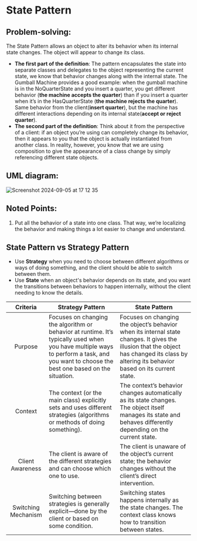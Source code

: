 # State Pattern
## Problem-solving:
The State Pattern allows an object to alter its behavior when its internal state changes. The object will appear to change its class.

- **The first part of the definition**: The pattern encapsulates the state into separate classes and delegates to the object representing the current state, we know that behavior changes along with the internal state. The Gumball Machine provides a good example: when the gumball machine is in the NoQuarterState and you insert a quarter, you get different behavior (**the machine accepts the quarter**) than if you insert a quarter when it’s in the HasQuarterState (**the machine rejects the quarter**). Same behavior from the client(**insert quarter**), but the machine has different interactions depending on its internal state(**accept or reject quarter**).
- **The second part of the definition**: Think about it from the perspective of a client: if an object you’re using can completely change its behavior, then it appears to you that the object is actually instantiated from another class. In reality, however, you know that we are using composition to give the appearance of a class change by simply referencing different state objects.

## UML diagram:
![Screenshot 2024-09-05 at 17 12 35](https://github.com/user-attachments/assets/86b9585c-a950-4abf-a71b-cf9a52742308)

## Noted Points:
1. Put all the behavior of a state into one class. That way, we’re localizing the behavior and making things a lot easier to change and understand.

## State Pattern vs Strategy Pattern
- Use **Strategy** when you need to choose between different algorithms or ways of doing something, and the client should be able to switch between them.
- Use **State** when an object's behavior depends on its state, and you want the transitions between behaviors to happen internally, without the client needing to know the details.

| Criteria | Strategy Pattern | State Pattern |
|:---:|---|---|
| Purpose | Focuses on changing the algorithm or behavior at runtime. It’s typically used when you have multiple ways to perform a task, and you want to choose the best one based on the situation. | Focuses on changing the object’s behavior when its internal state changes. It gives the illusion that the object has changed its class by altering its behavior based on its current state. |
| Context | The context (or the main class) explicitly sets and uses different strategies (algorithms or methods of doing something). | The context’s behavior changes automatically as its state changes. The object itself manages its state and behaves differently depending on the current state. |
| Client Awareness | The client is aware of the different strategies and can choose which one to use. | The client is unaware of the object’s current state; the behavior changes without the client’s direct intervention. |
| Switching Mechanism | Switching between strategies is generally explicit—done by the client or based on some condition. | Switching states happens internally as the state changes. The context class knows how to transition between states. |


